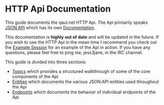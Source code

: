 # HTTP Api Documentation

This guide documents the qaul.net HTTP Api. The Api primarily speaks [JSON:API](https://jsonapi.org/) 
which has its own [Documentation](https://jsonapi.org/format/).

This documentation is **highly out of date** and will be updated in the future. If you wish to use
the HTTP Api in the mean time I recommend you check out the [Example Session] for an example
of the Api in action. If you have any questions, please feel free to ping me, jess3jane, in the
IRC channel. 

This guide is divided into three sections:

- [Topics] which provides a structured walkthrough of some of the core components of the Api
- [Entities] which documents the various JSON:API entities used throughout the Api
- [Endpoints] which documents the behavior of individual endpoints of the Api

[Topics]: /topics/_intro.html
[Entities]: /entities/_intro.html
[Endpoints]: /endpoints/_intro.html
[Example Session]: /example_session.md
